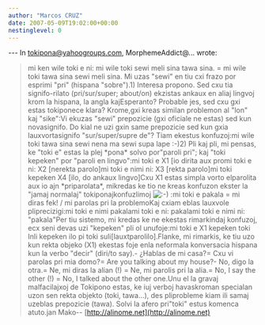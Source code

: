 ```yaml
---
author: "Marcos CRUZ"
date: 2007-05-09T19:02:00+00:00
nestinglevel: 0
---
```

\---
 In [tokipona@yahoogroups.com](mailto://tokipona@yahoogroups.com), MorphemeAddict@... wrote:

> mi ken wile toki e ni:
> mi wile toki sewi meli sina tawa sina. =
> mi wile toki tawa sina sewi meli sina.
> Mi uzas "sewi" en tiu cxi frazo por esprimi "pri" (hispana "sobre").1) Interesa propono. Sed cxu tia signifo-rilato (pri/sur/super; about/on) ekzistas ankaux en aliaj lingvoj krom la hispana, la angla kajEsperanto? Probable jes, sed cxu gxi estas tokiponece klara? Krome,gxi kreas similan problemon al "lon" kaj "sike":Vi ekuzas "sewi" prepozicie (gxi oficiale ne estas) sed kun novasignifo. Do kial ne uzi gxin same prepozicie sed kun gxia lauxvortasignifo "sur/super/supre de"? Tiam ekestus konfuzoj:mi wile toki tawa sina sewi nena ma sewi supa lape :-)2) Pli kaj pli, mi pensas, ke "toki e" estas la plej \*pona\* solvo por"paroli pri"; kaj "toki kepeken" por "paroli en lingvo":mi toki e X1 \[io dirita aux promi toki e ni: X2 \[nerekta parolo\]mi toki e nimi ni: X3 \[rekta parolo\]mi toki kepeken X4 \[ilo, do ankaux lingvo\]Cxu X1 estas simpla vorto elparolita aux io ajn \*priparolata\*, mikredas ke tio ne kreas konfuzon ekster la "jamaj normalaj" tokiponajkonfuzlimoj ![:-)](images/smilies/icon_e_smile.gif "Smile") :mi toki e pakala = mi diras fek! / mi parolas pri la problemoKaj cxiam eblas lauxvole pliprecizigi:mi toki e nimi pakalami toki e ni: pakalami toki e nimi ni: "pakala"Per tiu sistemo, mi kredas ke ne ekestas rimarkindaj konfuzoj, ecx seni devas uzi "kepeken" pli ol unufoje:mi toki e X1 kepeken toki Inli kepeken ilo pi toki suli\[lauxtparolilo\].Flanke, mi rimarkis, ke tiu uzo kun rekta objeko (X1) ekestas foje enla neformala konversacia hispana kun la verbo "decir" (diri/to say).- ¿Hablas de mi casa?= Cxu vi parolas pri mia domo?= Are you talking about my house?- No, digo la otra.= Ne, mi diras la alian (!) = Ne, mi parolis pri la alia.= No, I say the other (!) = No, I talked about the other one.Unu el la gravaj malfacilajxoj de Tokipono estas, ke iuj verboj havaskroman specialan uzon sen rekta objekto (toki, tawa...), des pliprobleme kiam ili samaj uzeblas prepozicie (tawa). Solvi la afero pri"toki" estus komenca atuto.jan Mako--
[http://alinome.net](http://alinome.net)